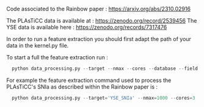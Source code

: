 Code associated to the Rainbow paper : https://arxiv.org/abs/2310.02916

The PLAsTiCC data is available at : https://zenodo.org/record/2539456
The YSE data is available here : https://zenodo.org/records/7317476

In order to run a feature extraction you should first adapt the path of your data in the kernel.py file.

To start a full the feature extraction run :

```python
  python data_processing.py --target --nmax --cores --database --field --band_wavelength
```
For example the feature extraction command used to process the PLAsTiCC's SNIa as described within the Rainbow paper is :

```python
  python data_processing.py --target='YSE_SNIa' --nmax=1000 --cores=3  --database='YSE' --field='wfd' --band_wavelength='integrate' 
```
